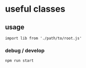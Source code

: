 # useful classes
## usage
```
import lib from './path/to/root.js'
```

### debug / develop
```
npm run start
```
